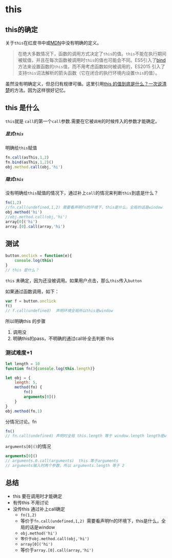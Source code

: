 # this

## this的确定

关于`this`在红皮书中或[MDN](https://developer.mozilla.org/zh-CN/docs/Web/JavaScript/Reference/Operators/this)中没有明确的定义。

> 在绝大多数情况下，函数的调用方式决定了`this`的值。`this`不能在执行期间被赋值，并且在每次函数被调用时`this`的值也可能会不同。ES5引入了[bind](https://developer.mozilla.org/zh-CN/docs/Web/JavaScript/Reference/Global_Objects/Function/bind)方法来设置函数的`this`值，而不用考虑函数如何被调用的，ES2015 引入了支持`this`词法解析的箭头函数（它在闭合的执行环境内设置`this`的值）。

虽然没有明确定义，但总归有规律可循。这里引用[this 的值到底是什么？一次说清楚](https://zhuanlan.zhihu.com/p/23804247)的方法。因为这样很好记忆。

## this 是什么

`this`就是 `call`的第一个`call`参数.需要在它被`调用`的时候传入的参数才能确定。

##### 显式`this`

明确给`this`赋值

```js
fn.call(asThis,1,2)
fn.bind(asThis,1,2)()
obj.method.call(obj,'hi')
```

##### 隐式`this`

没有明确给`this`赋值的情况下，通过补上`call`的情况来判断`this`到底是什么？

```js
fn(1,2)
//fn.call(undefined,1,2) 需要看声明fn的环境下，this是什么，全局的话是window
obj.method('hi')
//obj.method.call(obj,'hi')
array[0]('hi')
array.[0].call(array,'hi')
```



## 测试

```js
button.onclick = function(e){
    console.log(this)
}
// this 是什么？
```

`this` 未确定，因为还没被调用。如果用户点击，那么`this`传入`button`

如果通过函数调用，如下：

```js
var f = button.onclick
f() 
// f.call(undefined)  声明环境全局所以this是window
```

所以明确this 的步骤

1. 调用没
2. 明确this的pass，不明确的通过call补全去判断 this

### 测试难度+1

```js
let length = 10
function fn(){console.log(this.length)}

let obj = {
    length: 5,
    method(fn) {
        fn()
        arguments[0]()
    }
}
obj.method(fn,1)
```

分情况讨论。fn

```js
fn()
// fn.call(undefined) 声明时全局 this.length 等于 window.length length是window的自由属性，所以let length = 10 不会覆盖 window.length  默认window.length == i 返回当前窗口中包含的框架数量(框架包括frame和iframe两种元素).

```

`arguments[0]()`的情况

```js
arguments[0]()
// arguments.0.call(arguments)  this 等于arguments
// arguments输入时两个参数，所以 arguments.length 等于 2 
```



## 总结

- this 要在调用时才能确定
- 有传this 不用讨论
- 没传this 通过补上call确定
  - `fn(1,2)`
  - 等价于`fn.call(undefined,1,2) `需要看声明fn的环境下，this是什么，全局的话是window
  - `obj.method('hi')`
  - `等价于obj.method.call(obj,'hi')`
  - `array[0]('hi')`
  - 等价于`array.[0].call(array,'hi')`







































































